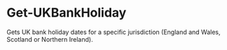 # Get-UKBankHoliday
Gets UK bank holiday dates for a specific jurisdiction (England and Wales, Scotland or Northern Ireland).
